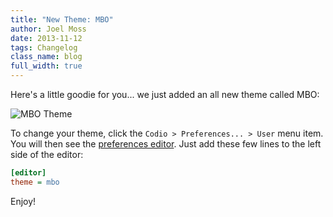 ```yaml
---
title: "New Theme: MBO"
author: Joel Moss
date: 2013-11-12
tags: Changelog
class_name: blog
full_width: true
---
```


Here's a little goodie for you... we just added an all new theme called MBO:

![MBO Theme](blog/mbo-theme.png)

To change your theme, click the `Codio > Preferences... > User` menu item. You will then see the [preferences editor](/docs/settings-prefs/codio-prefs/). Just add these few lines to the left side of the editor:

```ini
[editor]
theme = mbo
```

Enjoy!